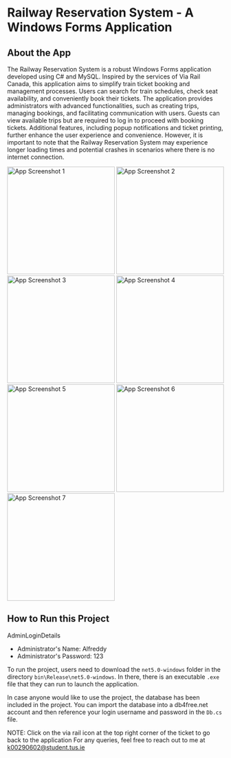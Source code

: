 # Railway Reservation System - A Windows Forms Application

## About the App

The Railway Reservation System is a robust Windows Forms application developed using C# and MySQL. Inspired by the services of Via Rail Canada, this application aims to simplify train ticket booking and management processes. Users can search for train schedules, check seat availability, and conveniently book their tickets. The application provides administrators with advanced functionalities, such as creating trips, managing bookings, and facilitating communication with users. Guests can view available trips but are required to log in to proceed with booking tickets. Additional features, including popup notifications and ticket printing, further enhance the user experience and convenience. However, it is important to note that the Railway Reservation System may experience longer loading times and potential crashes in scenarios where there is no internet connection.

<p float="left">
  <img src="images/app-screenshot%20(1).jpg" width="250" alt="App Screenshot 1">
  <img src="images/app-screenshot%20(2).jpg" width="250" alt="App Screenshot 2">
  <img src="images/app-screenshot%20(3).jpg" width="250" alt="App Screenshot 3">
  <img src="images/app-screenshot%20(4).jpg" width="250" alt="App Screenshot 4">
  <img src="images/app-screenshot%20(5).jpg" width="250" alt="App Screenshot 5">
  <img src="images/app-screenshot%20(6).jpg" width="250" alt="App Screenshot 6">
  <img src="images/app-screenshot%20(7).jpg" width="250" alt="App Screenshot 7">
</p>

## How to Run this Project

AdminLoginDetails
- Administrator's Name: Alfreddy
- Administrator's Password: 123

To run the project, users need to download the `net5.0-windows` folder in the directory `bin\Release\net5.0-windows`. In there, there is an executable `.exe` file that they can run to launch the application.

In case anyone would like to use the project, the database has been included in the project. You can import the database into a db4free.net account and then reference your login username and password in the `Db.cs` file.

NOTE: Click on the via rail icon at the top right corner of the ticket to go back to the application
For any queries, feel free to reach out to me at k00290602@student.tus.ie
